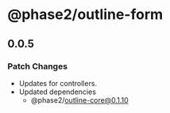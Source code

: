 # @phase2/outline-form

## 0.0.5

### Patch Changes

- Updates for controllers.
- Updated dependencies
  - @phase2/outline-core@0.1.10
